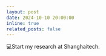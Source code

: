 ```yaml
---
layout: post
date: 2024-10-10 20:00:00
inline: true
related_posts: false
---
```


💻Start my research at Shanghaitech.
